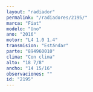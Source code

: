 ```yaml
---
layout: "radiador"
permalink: "/radiadores/2195/"
marca: "Fiat"
modelo: "Uno"
ano: "2016"
motor: "L4 1.0 1.4"
transmision: "Estándar"
parte: "894960010"
clima: "Con clima"
alto: "18 7/8"
ancho: "14 15/16"
observaciones: ""
id: "2195"
---
```


